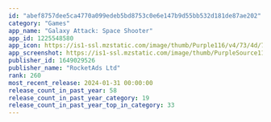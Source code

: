 ```yaml
---
id: "abef8757dee5ca4770a099edeb5bd8753c0e6e147b9d55bb532d181de87ae202"
category: "Games"
app_name: "Galaxy Attack: Space Shooter"
app_id: 1225548580
app_icon: https://is1-ssl.mzstatic.com/image/thumb/Purple116/v4/73/4d/79/734d79c2-f5f4-050b-0c1d-d29775c95aa4/AppIcon-0-0-1x_U007emarketing-0-7-0-0-85-220.png/1024x1024bb.png
app_screenshot: https://is1-ssl.mzstatic.com/image/thumb/PurpleSource112/v4/72/2f/78/722f78ad-2037-55ad-90b1-6f9c7683a209/52add7d9-47e3-4d9c-a1be-1b253017e848_1.jpg/1242x2688bb.png
publisher_id: 1649029526
publisher_name: "RocketAds Ltd"
rank: 260
most_recent_release: 2024-01-31 00:00:00
release_count_in_past_year: 58
release_count_in_past_year_category: 19
release_count_in_past_year_top_in_category: 33
---
```

